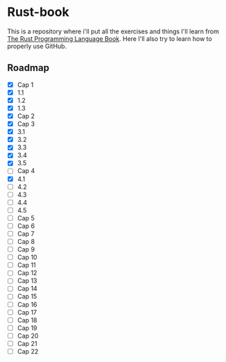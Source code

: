 # Rust-book
This is a repository where i'll put all the exercises and things I'll learn from [The Rust Programming Language Book](https://rust-book.cs.brown.edu/experiment-intro.html).
Here I'll also try to learn how to properly use GitHub.

## Roadmap
- [X] Cap 1
- [X] 1.1
- [X] 1.2
- [X] 1.3
- [X] Cap 2
- [X] Cap 3
- [X] 3.1
- [X] 3.2
- [X] 3.3
- [X] 3.4
- [X] 3.5
- [ ] Cap 4
- [X] 4.1
- [ ] 4.2
- [ ] 4.3
- [ ] 4.4
- [ ] 4.5
- [ ] Cap 5
- [ ] Cap 6
- [ ] Cap 7
- [ ] Cap 8
- [ ] Cap 9
- [ ] Cap 10
- [ ] Cap 11
- [ ] Cap 12
- [ ] Cap 13
- [ ] Cap 14
- [ ] Cap 15
- [ ] Cap 16
- [ ] Cap 17
- [ ] Cap 18
- [ ] Cap 19
- [ ] Cap 20
- [ ] Cap 21
- [ ] Cap 22
